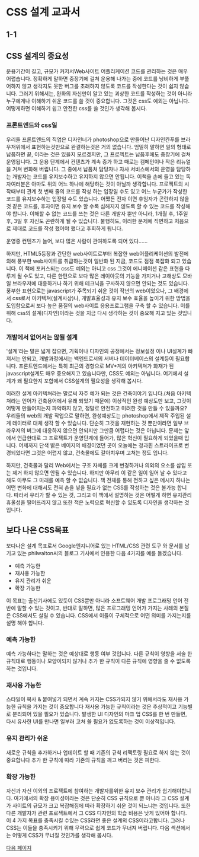# CSS 설계 교과서

## 1-1

## CSS 설계의 중요성
운용기간이 길고, 규모가 커저서Web사이트 어플리케이션 코드를 관리하는 것은 매우 어렵습니다. 정확하게 말하면 중장기에 걸쳐 운용해 나가는 중에 코드를 낭비하게 부풀어하지 않고 생각지도 못한 버그를 초래하지 않도록 코드를 작성한다는 것이 쉽지 않습니다. 그러기 위해서는, 완화의 자신만이 알고 있는 괴상한 코드를 작성하는 것이 아니라 누구에게나 이해하기 쉬운 코드를 쓸 것이 중요합니다. 그것은 css도 예외는 아닙니다.
어떻게하면 이해하기 쉽고 안전한 css를 쓸 것인가 생각해 봅시다.

### 프론트엔드와 css일

우리들 프론트엔드의 직업은 디자인너가 photoshop으로 만들어난 디자인칸푸를 브라우저위에서 표현하는것만으로 완결하는것은 거의 없습니다.
엄밀히 말하면 일의 형태로 납품하면 끝, 이라는 것은 있을지 모르겠지만, 그 프로젝트는 납품후에도 중장기에 걸쳐 운영됩니다.
그 운용 단계에서 컨텐츠가 계속 증가 하고 때로는 캠페인이나 작은 리뉴얼을 거쳐 변화해 버립니다.
그 중에서 납품처 담당자나 자사 서비스에서의 운영을 담당하는 개발자는 코드를 유지보수하고 유지하지 않으면 안됩니다.
이책을 손에 들고 있는 독자여러분은 아마도 위의 어느 하나에 해당하는 것이 아닐까 생각합니다. 프로젝트의 시작때부터 관계 첫 번째 줄의 코드를 작성 하는 입장일 수도 있고 어느 누군가가 작성한 코드를 유지보수하는 입장일 수도 있습니다. 어쨌든 전자 이면 후임자가 곤란하지 않을 것 같은 코드를, 후자이면 유지 보수 할 수록
심해지지 않도록 할 수 있는 코드를 작성해야 합니다.
이해할 수 없는 코드를 쓰는 것은 다른 개발자 뿐만 아니라, 1개월 후, 1주일 후, 3일 후 자신도 곤란하게 될 수 있습니다. 불행히도, 이러한 문제에 직면하고 처음으로 제대로 코드를 작성 했어야 했다고 후회하게 됩니다.

운영중 컨텐츠가 늘어, 보다 많은 사람이 관여하도록 되어 있다......

하지만, HTML5등장과 간단한 web사이트로부터 복잡한 web어플리케이션의 발전에 의해 풍부한 web사이트를 취급하는것이 일반화 된 지금, 코드도 점점 복잡화 되고 있습니다.
이 책에 포커스되는 css도 예외는 아니고 css 그것이 에니메이션 같은 표현을 다루게 될 수도 있고, 다른 한편으로 보다 많은 레이아웃의 기능을 가지거나 고해상도 모바일 브라우저에 대응하거나 하기 위해 테크닉을 구사하지 않으면 안되는 것도 있습니다.
풍부한 표현으로는 javascript가 주목되기 쉬운 것이 작년의 web이었으나, 그 배경에서 css로서 아키텍쳐(설계사상)나, 개발효율성과 유지 보수 효율을 높이기 위한 방법을 도입함으로써 보다 높은 품질의 web사이트 응용프로그램을 구축 할 수 있습니다. 이를 위해 css의 설계(디자인)이라는 것을 지금 다시 생각하는 것이 중요해 지고 있는 것입니다. 

### 개발에서 없어서는 않될 설계

'설계'라는 말은 넓게 잡으면, 기획이나 디자인의 공정에서는 정보설정 이나 UI설계가 빠져서는 안되고, 개발과정에서는 백엔드로서의 서버나 데이터베이스의 설계등이 필요합니다. 프론트엔드에서는 특히 최근의 경항으로 MV*계의 아키텍쳐가 화재가 된 javascript설계도 매우 중요해지고 있습니다만, CSS도 예외는 아닙니다.
여기에서 설계가 왜 필요한지 포합에서 CSS설계의 필요성을 생각해 봅시다.

이러한 설계 아키텍쳐라는 말로써 자주 예가 되는 것은 건축이야기 입니다.(처음 아키텍쳐라는 언어가 건축용어에서 유래 되었기 때문에) 이상적인 완성 예상도만 보고, 그것이 어떻게 만들어지는지 파악하지 않고, 정말로 안전하고 미려한 것을 만들 수 있을까요?
우리들의 web의 개발 작업으로 말하면, 완성예상도는 photoshop에서 제작 주입된 설계 데이터로 대체 생각 할 수 있습니다. 단순히 그것을 재현하는 것 뿐만이라면 일부 브라우저의 버그에 대응하지 않으면 안되지만 그만큼 어렵다는 것은 아닙니다.
문제는 앞에서 언급한대로 그 프로젝트가 운영단계에 들어가, 많은 혁신이 필요하게 되었을때 입니다.
어제까지 단색 밝은 베이지의 배경이었던 곳이 오늘에는 청과흰 스트라이프로 변경되었다면 그것은 어렵지 않고, 건축물에도 갈아치우며 고쳐는 정도 입니다.

하지만, 건축물과 달리 Web에서는 구조 자체를 크게 변경하거나 의외의 요소를 삽입 또는 제거 하지 않으면 안될 수 있습니다. 하지만 아무리 이 같은 일이 일어 날 수 있다고 해도 아무도 그 미래를 예측 할 수 없습니다.
책 전체를 통해 전하고 싶은 메시지 하나는 어떤 변화에 대해서도 전혀 손을 넣을 필요가 없는 CSS를 작성하는 것은 불가능 합니다. 따라서 우리가 할 수 있는 것, 그리고 이 책에서 설명하는 것은 어떻게 하면 유지관리 휴울성을 떨어뜨리지 않고 또한 적은 노력으로 혁신할 수 있도록 디자인을 생각하는 것입니다.

## 보다 나은 CSS목표

보다나은 설계 목표로서 Google엔지니어로 있는 HTML/CSS 관련 도구 와 문서를 남기고 있는 philwalton씨의 블로그 기사에서 인용한 다음 4가지를 예를 들겠습니다.

- 예측 가능한
- 재사용 가능한
- 유지 관리가 쉬운
- 확장 가능한

이 목표는 출신기사에도 있듯이 CSS뿐만 아니라 소프트웨어 개발 프로그래밍 언어 전반에 말할 수 있는 것이고, 반대로 말하면, 많은 프로그래밍 언어가 가지는 사례의 본질은 CSS에서도 살릴 수 있습니다.
CSS에서 이들이 구체적으로 어떤 의미를 가지는지를 설명 해야 합니다.

### 예측 가능한

예측 가능하다는 말하는 것은 예상대로 행동 여부 것입니다. 다른 규칙이 영향을 서술 한 규칙대로 행동이나 모양이되지 않거나 추가 한 규칙이 다른 규칙에 영향을 줄 수 없도록하는 것입니다.

### 재사용 가능한

스타일이 복사 & 붙여넣기 되면서 계속 커지는 CSS가되지 않기 위해서라도 재사용 가능한 규칙을 가지는 것이 중요합니다 재사용 가능한 규칙이라는 것은 추상적이고 기능별로 분리되어 있을 필요가 있습니다. 발생한 UI 디자인의 마크 업 CSS를 한 번 만들면, 다시 유사한 UI를 만나면 일부러 고쳐 쓸 필요가 없도록하는 것이 이상적입니다.

### 유지 관리가 쉬운

새로운 규칙을 추가하거나 업데이트 할 때 기존의 규칙 리팩토링 필요로 하지 않는 것이 중요합니다 추가 한 규칙에 따라 기존의 규칙을 깨고 버리는 것은 피한다.

### 확장 가능한 

자신과 자신 이외의 프로젝트에 참여하는 개발자를위한 유지 보수 관리가 쉽기해야합니다. 여기에서의 확장 용이성이라는 것은 단순히 CSS 규칙으로 뿐 아니라 그 CSS 설계가 사이트의 규모가 크고 복잡해짐에 따라 확장하기 쉬운 것이 되느냐는 것입니다. 또한 다른 개발자가 관련 프로젝트에서 그 CSS 디자인의 학습 비용은 낮게 있어야 합니다. 이 4 가지 목표를 충족시킬 수있는 CSS라면 좋은 설계의 CSS이라고합니다. 그러나 CSS는 이들을 충족시키기 위해 무력으로 쉽게 코드가 무너져 버립니다. 다음 섹션에서는 어떻게 CSS가 무너질 것인가를 생각해 봅시다.

[다음 페이지](https://github.com/fireworks80/css-japan-book-translate/blob/master/1-2.md)